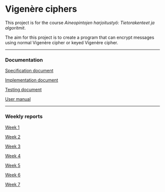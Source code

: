 # Vigenère ciphers

This project is for the course *Aineopintojen harjoitustyö: Tietorakenteet ja algoritmit*.

The aim for this project is to create a program that can encrypt messages using normal Vigenère cipher or keyed Vigenère cipher.

---

### Documentation

[Specification document](https://github.com/riinaalisah/Vigenere-ciphers/blob/master/documentation/specification_document.md)

[Implementation document](https://github.com/riinaalisah/Vigenere-ciphers/blob/master/documentation/implementation_document.md)

[Testing document](https://github.com/riinaalisah/Vigenere-ciphers/blob/master/documentation/testing_document.md)

[User manual](https://github.com/riinaalisah/Vigenere-ciphers/blob/master/documentation/userManual.md)

---

### Weekly reports

[Week 1](https://github.com/riinaalisah/Vigenere-ciphers/blob/master/documentation/weekly_reports/week1.md)

[Week 2](https://github.com/riinaalisah/Vigenere-ciphers/blob/master/documentation/weekly_reports/week2.md)

[Week 3](https://github.com/riinaalisah/Vigenere-ciphers/blob/master/documentation/weekly_reports/week3.md)

[Week 4](https://github.com/riinaalisah/Vigenere-ciphers/blob/master/documentation/weekly_reports/week4.md)

[Week 5](https://github.com/riinaalisah/Vigenere-ciphers/blob/master/documentation/weekly_reports/week5.md)

[Week 6](https://github.com/riinaalisah/Vigenere-ciphers/blob/master/documentation/weekly_reports/week6.md)

[Week 7](https://github.com/riinaalisah/Vigenere-ciphers/blob/master/documentation/weekly_reports/week7.md)
